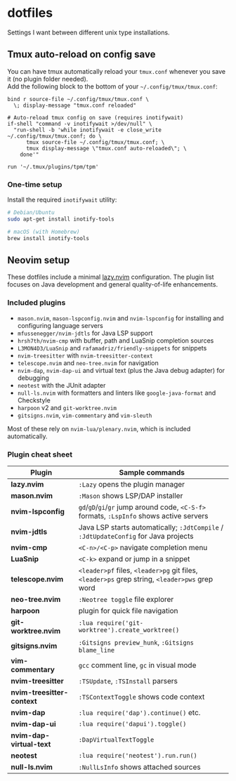 # dotfiles
Settings I want between different unix type installations.

## Tmux auto-reload on config save

You can have tmux automatically reload your `tmux.conf` whenever you save it (no plugin folder needed).  
Add the following block to the bottom of your `~/.config/tmux/tmux.conf`:

```tmux
bind r source-file ~/.config/tmux/tmux.conf \
  \; display-message "tmux.conf reloaded"

# Auto-reload tmux config on save (requires inotifywait)
if-shell "command -v inotifywait >/dev/null" \
  "run-shell -b 'while inotifywait -e close_write ~/.config/tmux/tmux.conf; do \
      tmux source-file ~/.config/tmux/tmux.conf; \
      tmux display-message \"tmux.conf auto-reloaded\"; \
    done'"

run '~/.tmux/plugins/tpm/tpm'
```

### One-time setup

Install the required `inotifywait` utility:

```bash
# Debian/Ubuntu
sudo apt-get install inotify-tools

# macOS (with Homebrew)
brew install inotify-tools
```

## Neovim setup

These dotfiles include a minimal [lazy.nvim](https://github.com/folke/lazy.nvim) configuration.  The plugin list focuses on Java development and general quality-of-life enhancements.

### Included plugins

- `mason.nvim`, `mason-lspconfig.nvim` and `nvim-lspconfig` for installing and configuring language servers
- `mfussenegger/nvim-jdtls` for Java LSP support
- `hrsh7th/nvim-cmp` with buffer, path and LuaSnip completion sources
- `L3MON4D3/LuaSnip` and `rafamadriz/friendly-snippets` for snippets
- `nvim-treesitter` with `nvim-treesitter-context`
- `telescope.nvim` and `neo-tree.nvim` for navigation
- `nvim-dap`, `nvim-dap-ui` and virtual text (plus the Java debug adapter) for debugging
- `neotest` with the JUnit adapter
- `null-ls.nvim` with formatters and linters like `google-java-format` and Checkstyle
- `harpoon` v2 and `git-worktree.nvim`
- `gitsigns.nvim`, `vim-commentary` and `vim-sleuth`

Most of these rely on `nvim-lua/plenary.nvim`, which is included automatically.

### Plugin cheat sheet

| Plugin | Sample commands |
| ------ | --------------- |
| **lazy.nvim** | `:Lazy` opens the plugin manager |
| **mason.nvim** | `:Mason` shows LSP/DAP installer |
| **nvim-lspconfig** | `gd`/`gD`/`gi`/`gr` jump around code, `<C-S-f>` formats, `:LspInfo` shows active servers |
| **nvim-jdtls** | Java LSP starts automatically; `:JdtCompile` / `:JdtUpdateConfig` for Java projects |
| **nvim-cmp** | `<C-n>/<C-p>` navigate completion menu |
| **LuaSnip** | `<C-k>` expand or jump in a snippet |
| **telescope.nvim** | `<leader>pf` files, `<leader>pg` git files, `<leader>ps` grep string, `<leader>pws` grep word |
| **neo-tree.nvim** | `:Neotree toggle` file explorer |
| **harpoon** | plugin for quick file navigation |
| **git-worktree.nvim** | `:lua require('git-worktree').create_worktree()` |
| **gitsigns.nvim** | `:Gitsigns preview_hunk`, `:Gitsigns blame_line` |
| **vim-commentary** | `gcc` comment line, `gc` in visual mode |
| **nvim-treesitter** | `:TSUpdate`, `:TSInstall` parsers |
| **nvim-treesitter-context** | `:TSContextToggle` shows code context |
| **nvim-dap** | `:lua require('dap').continue()` etc. |
| **nvim-dap-ui** | `:lua require('dapui').toggle()` |
| **nvim-dap-virtual-text** | `:DapVirtualTextToggle` |
| **neotest** | `:lua require('neotest').run.run()` |
| **null-ls.nvim** | `:NullLsInfo` shows attached sources |
